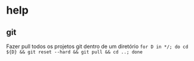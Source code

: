 # help

## git
Fazer pull todos os projetos git dentro de um diretório
`for D in */; do cd ${D} && git reset --hard && git pull && cd ..; done`
